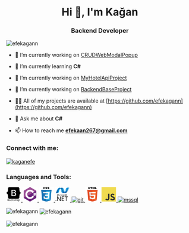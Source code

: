 <h1 align="center">Hi 👋, I'm Kağan</h1>
<h3 align="center">Backend Developer</h3>

<p align="left"> <img src="https://komarev.com/ghpvc/?username=efekagann&label=Profile%20views&color=0e75b6&style=flat" alt="efekagann" /> </p>

- 🔭 I’m currently working on [CRUDWebModalPopup](https://github.com/efekagann/CRUDWebModalPopup)

- 🌱 I’m currently learning **C#**

- 👯 I’m currently working on [MyHotelApiProject](https://github.com/efekagann/MyHotelApiProject)

- 🤝 I’m currently working on [BackendBaseProject](https://github.com/efekagann/BackendBaseProject)

- 👨‍💻 All of my projects are available at [https://github.com/efekagann](https://github.com/efekagann)

- 💬 Ask me about **C#**

- 📫 How to reach me **efekaan267@gmail.com**

<h3 align="left">Connect with me:</h3>
<p align="left">
<a href="https://linkedin.com/in/kaganefe" target="blank"><img align="center" src="https://raw.githubusercontent.com/rahuldkjain/github-profile-readme-generator/master/src/images/icons/Social/linked-in-alt.svg" alt="kaganefe" height="30" width="40" /></a>
</p>

<h3 align="left">Languages and Tools:</h3>
<p align="left"> <a href="https://getbootstrap.com" target="_blank" rel="noreferrer"> <img src="https://raw.githubusercontent.com/devicons/devicon/master/icons/bootstrap/bootstrap-plain-wordmark.svg" alt="bootstrap" width="40" height="40"/> </a> <a href="https://www.w3schools.com/cs/" target="_blank" rel="noreferrer"> <img src="https://raw.githubusercontent.com/devicons/devicon/master/icons/csharp/csharp-original.svg" alt="csharp" width="40" height="40"/> </a> <a href="https://www.w3schools.com/css/" target="_blank" rel="noreferrer"> <img src="https://raw.githubusercontent.com/devicons/devicon/master/icons/css3/css3-original-wordmark.svg" alt="css3" width="40" height="40"/> </a> <a href="https://dotnet.microsoft.com/" target="_blank" rel="noreferrer"> <img src="https://raw.githubusercontent.com/devicons/devicon/master/icons/dot-net/dot-net-original-wordmark.svg" alt="dotnet" width="40" height="40"/> </a> <a href="https://git-scm.com/" target="_blank" rel="noreferrer"> <img src="https://www.vectorlogo.zone/logos/git-scm/git-scm-icon.svg" alt="git" width="40" height="40"/> </a> <a href="https://www.w3.org/html/" target="_blank" rel="noreferrer"> <img src="https://raw.githubusercontent.com/devicons/devicon/master/icons/html5/html5-original-wordmark.svg" alt="html5" width="40" height="40"/> </a> <a href="https://developer.mozilla.org/en-US/docs/Web/JavaScript" target="_blank" rel="noreferrer"> <img src="https://raw.githubusercontent.com/devicons/devicon/master/icons/javascript/javascript-original.svg" alt="javascript" width="40" height="40"/> </a> <a href="https://www.microsoft.com/en-us/sql-server" target="_blank" rel="noreferrer"> <img src="https://www.svgrepo.com/show/303229/microsoft-sql-server-logo.svg" alt="mssql" width="40" height="40"/> </a> </p>

<p><img align="left" src="https://github-readme-stats.vercel.app/api/top-langs?username=efekagann&show_icons=true&locale=en&layout=compact" alt="efekagann" /></p>

<p>&nbsp;<img align="center" src="https://github-readme-stats.vercel.app/api?username=efekagann&show_icons=true&locale=en" alt="efekagann" /></p>

<p><img align="center" src="https://github-readme-streak-stats.herokuapp.com/?user=efekagann&" alt="efekagann" /></p>
